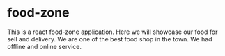 # food-zone
This is a react food-zone application. Here we will showcase our food for sell and delivery. We are one of the best food shop in the town. We had offline and online service.
